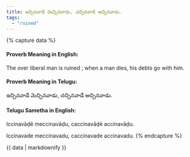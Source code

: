 ```yaml
---
title: ఇచ్చినవాడే మెచ్చినవాడు, చచ్చినవాడే అచ్చినవాడు.
tags:
  - "ruined"
---
```


{% capture data %}
#### Proverb Meaning in English:
The over liberal man is ruined ; when a man dies, his debts go with him.

#### Proverb Meaning in Telugu:
ఇచ్చినవాడే మెచ్చినవాడు, చచ్చినవాడే అచ్చినవాడు.

#### Telugu Sametha in English:
Iccinavāḍē meccinavāḍu, caccinavāḍē accinavāḍu.

Iccinavade meccinavadu, caccinavade accinavadu.
{% endcapture %}

{{ data | markdownify }}

